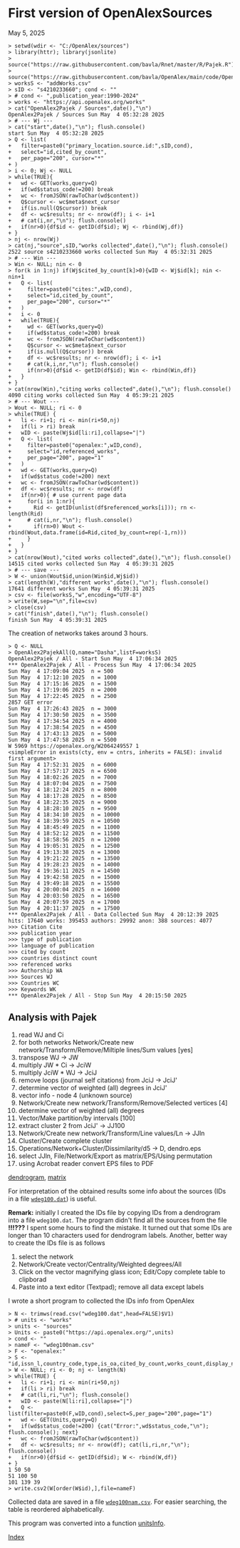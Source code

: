 # First version of OpenAlexSources

May 5, 2025
```
> setwd(wdir <- "C:/OpenAlex/sources")
> library(httr); library(jsonlite)
> source("https://raw.githubusercontent.com/bavla/Rnet/master/R/Pajek.R")
> source("https://raw.githubusercontent.com/bavla/OpenAlex/main/code/OpenAlex2Pajek.R")
> worksS <- "addWorks.csv"
> sID <- "s4210233660"; cond <- ""
> # cond <- ",publication_year:1990-2024" 
> works <- "https://api.openalex.org/works"
> cat("OpenAlex2Pajek / Sources",date(),"\n")
OpenAlex2Pajek / Sources Sun May  4 05:32:28 2025 
> # --- Wj ---
> cat("start",date(),"\n"); flush.console()
start Sun May  4 05:32:28 2025 
> Q <- list(
+   filter=paste0("primary_location.source.id:",sID,cond),
+   select="id,cited_by_count",
+   per_page="200", cursor="*"
+ )
> i <- 0; Wj <- NULL
> while(TRUE){
+   wd <- GET(works,query=Q)
+   if(wd$status_code!=200) break
+   wc <- fromJSON(rawToChar(wd$content))
+   Q$cursor <- wc$meta$next_cursor
+   if(is.null(Q$cursor)) break
+   df <- wc$results; nr <- nrow(df); i <- i+1
+   # cat(i,nr,"\n"); flush.console()
+   if(nr>0){df$id <- getID(df$id); Wj <- rbind(Wj,df)}
+ } 
> nj <- nrow(Wj)
> cat(nj,"source",sID,"works collected",date(),"\n"); flush.console()
2522 source s4210233660 works collected Sun May  4 05:32:31 2025 
> # --- Win ---
> Win <- NULL; nin <- 0
> for(k in 1:nj) if(Wj$cited_by_count[k]>0){wID <- Wj$id[k]; nin <- nin+1
+   Q <- list(
+     filter=paste0("cites:",wID,cond),
+     select="id,cited_by_count",
+     per_page="200", cursor="*"
+   )
+   i <- 0
+   while(TRUE){
+     wd <- GET(works,query=Q)
+     if(wd$status_code!=200) break
+     wc <- fromJSON(rawToChar(wd$content))
+     Q$cursor <- wc$meta$next_cursor
+     if(is.null(Q$cursor)) break
+     df <- wc$results; nr <- nrow(df); i <- i+1
+     # cat(k,i,nr,"\n"); flush.console()
+     if(nr>0){df$id <- getID(df$id); Win <- rbind(Win,df)}
+   } 
+ }
> cat(nrow(Win),"citing works collected",date(),"\n"); flush.console()
4090 citing works collected Sun May  4 05:39:21 2025 
> # --- Wout ---
> Wout <- NULL; ri <- 0
> while(TRUE) {
+   li <- ri+1; ri <- min(ri+50,nj)
+   if(li > ri) break
+   wID <- paste(Wj$id[li:ri],collapse="|")
+   Q <- list(
+     filter=paste0("openalex:",wID,cond),
+     select="id,referenced_works",
+     per_page="200", page="1"
+   )
+   wd <- GET(works,query=Q)
+   if(wd$status_code!=200) next
+   wc <- fromJSON(rawToChar(wd$content))
+   df <- wc$results; nr <- nrow(df)
+   if(nr>0){ # use current page data 
+     for(i in 1:nr){
+       Rid <- getID(unlist(df$referenced_works[i])); rn <- length(Rid)
+     # cat(i,nr,"\n"); flush.console()
+       if(rn>0) Wout <- rbind(Wout,data.frame(id=Rid,cited_by_count=rep(-1,rn)))
+     }
+   } 
+ }
> cat(nrow(Wout),"cited works collected",date(),"\n"); flush.console()
14515 cited works collected Sun May  4 05:39:31 2025 
> # --- save ---
> W <- union(Wout$id,union(Win$id,Wj$id))
> cat(length(W),"different works",date(),"\n"); flush.console()
17641 different works Sun May  4 05:39:31 2025 
> csv <- file(worksS,"w",encoding="UTF-8")
> write(W,sep="\n",file=csv)
> close(csv)
> cat("finish",date(),"\n"); flush.console()
finish Sun May  4 05:39:31 2025 
```

The creation of networks takes around 3 hours.
```
> Q <- NULL
> OpenAlex2PajekAll(Q,name="Dasha",listF=worksS)
OpenAlex2Pajek / All - Start Sun May  4 17:06:34 2025 
*** OpenAlex2Pajek / All - Process Sun May  4 17:06:34 2025 
Sun May  4 17:09:04 2025  n = 500 
Sun May  4 17:12:10 2025  n = 1000 
Sun May  4 17:15:16 2025  n = 1500 
Sun May  4 17:19:06 2025  n = 2000 
Sun May  4 17:22:45 2025  n = 2500 
2857 GET error
Sun May  4 17:26:43 2025  n = 3000 
Sun May  4 17:30:50 2025  n = 3500 
Sun May  4 17:34:54 2025  n = 4000 
Sun May  4 17:38:54 2025  n = 4500 
Sun May  4 17:43:13 2025  n = 5000 
Sun May  4 17:47:58 2025  n = 5500 
W 5969 https://openalex.org/W2064249557 1 
<simpleError in exists(cty, env = cntrs, inherits = FALSE): invalid first argument>
Sun May  4 17:52:31 2025  n = 6000 
Sun May  4 17:57:17 2025  n = 6500 
Sun May  4 18:02:26 2025  n = 7000 
Sun May  4 18:07:04 2025  n = 7500 
Sun May  4 18:12:24 2025  n = 8000 
Sun May  4 18:17:28 2025  n = 8500 
Sun May  4 18:22:35 2025  n = 9000 
Sun May  4 18:28:10 2025  n = 9500 
Sun May  4 18:34:10 2025  n = 10000 
Sun May  4 18:39:59 2025  n = 10500 
Sun May  4 18:45:49 2025  n = 11000 
Sun May  4 18:52:12 2025  n = 11500 
Sun May  4 18:58:56 2025  n = 12000 
Sun May  4 19:05:31 2025  n = 12500 
Sun May  4 19:13:38 2025  n = 13000 
Sun May  4 19:21:22 2025  n = 13500 
Sun May  4 19:28:23 2025  n = 14000 
Sun May  4 19:36:11 2025  n = 14500 
Sun May  4 19:42:58 2025  n = 15000 
Sun May  4 19:49:18 2025  n = 15500 
Sun May  4 20:00:04 2025  n = 16000 
Sun May  4 20:03:50 2025  n = 16500 
Sun May  4 20:07:59 2025  n = 17000 
Sun May  4 20:11:37 2025  n = 17500 
*** OpenAlex2Pajek / All - Data Collected Sun May  4 20:12:39 2025 
hits: 17640 works: 395453 authors: 29992 anon: 388 sources: 4077 
>>> Citation Cite
>>> publication year
>>> type of publication
>>> language of publication
>>> cited by count
>>> countries distinct count
>>> referenced works
>>> Authorship WA
>>> Sources WJ
>>> Countries WC
>>> Keywords WK
*** OpenAlex2Pajek / All - Stop Sun May  4 20:15:50 2025 
```

## Analysis with Pajek

  1. read WJ and Ci
  2. for both networks  Network/Create new network/Transform/Remove/Miltiple lines/Sum values [yes]
  3. transpose WJ -> JW
  4. multiply JW * Ci -> JciW
  5. multiply JciW * WJ -> JciJ
  6. remove loops (journal self citations) from JciJ -> JciJ'
  7. determine vector of weighted (all) degrees in JciJ'
  8. vector info - node 4 (unknown source)
  9. Network/Create new network/Transform/Remove/Selected vertices [4]
  10. determine vector of weighted (all) degrees
  11. Vector/Make partition/by intervals [100]
  12. extract cluster 2 from JciJ' -> JJ100
  13. Network/Create new network/Transform/Line values/Ln  ->  JJln
  14. Cluster/Create complete cluster
  15. Operations/Network+Cluster/Dissimilarity/d5  ->  D, dendro.eps
  16. select JJln, File/Network/Export as matrix/EPS/Using permutation
  17. using Acrobat reader convert EPS files to PDF

[dendrogram](dendroCoEucLn.pdf), [matrix](matrix_wdeg100.pdf)

For interpretation of the obtained results some info about the sources (IDs in a file [`wdeg100.dat`](wdeg100.dat)) is useful. 

**Remark:** initially I created the IDs file by copying IDs from a dendrogram into a file `wdeg100.dat`. The program didn't find all the sources from the file **!!!???** I spent some hours to find the mistake. It turned out that some IDs are longer than 10 characters used for dendrogram labels. Another, better way to create the IDs file is as follows

   1. select the network
   2. Network/Create vector/Centrality/Weighted degrees/All
   3. Click on the vector magnifying glass icon; Edit/Copy complete table to clipborad
   4. Paste into a text editor (Textpad); remove all data except labels

I wrote a short program to collected the IDs info from OpenAlex

```
> N <- trimws(read.csv("wdeg100.dat",head=FALSE)$V1)
> # units <- "works"
> units <- "sources"
> Units <- paste0("https://api.openalex.org/",units)
> cond <- ""
> nameF <- "wdeg100nam.csv"
> F <- "openalex:"
> S <- "id,issn_l,country_code,type,is_oa,cited_by_count,works_count,display_name"
> W <- NULL; ri <- 0; nj <- length(N)
> while(TRUE) {
+   li <- ri+1; ri <- min(ri+50,nj)
+   if(li > ri) break
+   # cat(li,ri,"\n"); flush.console()
+   wID <- paste(N[li:ri],collapse="|")
+   Q <- list(filter=paste0(F,wID,cond),select=S,per_page="200",page="1")
+   wd <- GET(Units,query=Q)
+   if(wd$status_code!=200) {cat("Error:",wd$status_code,"\n"); flush.console(); next}
+   wc <- fromJSON(rawToChar(wd$content))
+   df <- wc$results; nr <- nrow(df); cat(li,ri,nr,"\n"); flush.console()
+   if(nr>0){df$id <- getID(df$id); W <- rbind(W,df)}
+ }
1 50 50 
51 100 50 
101 139 39 
> write.csv2(W[order(W$id),],file=nameF)
```
Collected data are saved in a file [`wdeg100nam.csv`](wdeg100nam.csv). For easier searching, the table is reordered alphabetically.

This program was converted into a function [unitsInfo](unitsInfo.md).

[Index](https://github.com/bavla/OpenAlex/tree/main/ex/Sources)

